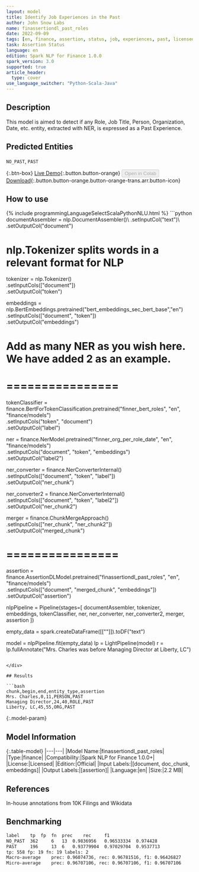 ```yaml
---
layout: model
title: Identify Job Experiences in the Past
author: John Snow Labs
name: finassertiondl_past_roles
date: 2022-09-09
tags: [en, finance, assertion, status, job, experiences, past, licensed]
task: Assertion Status
language: en
edition: Spark NLP for Finance 1.0.0
spark_version: 3.0
supported: true
article_header:
  type: cover
use_language_switcher: "Python-Scala-Java"
---
```


## Description

This model is aimed to detect if any Role, Job Title, Person, Organization, Date, etc. entity, extracted with NER, is expressed as a Past Experience.

## Predicted Entities

`NO_PAST`, `PAST`

{:.btn-box}
[Live Demo](https://demo.johnsnowlabs.com/finance/ASSERTIONDL_PAST_ROLES/){:.button.button-orange}
<button class="button button-orange" disabled>Open in Colab</button>
[Download](https://s3.amazonaws.com/auxdata.johnsnowlabs.com/finance/models/finassertiondl_past_roles_en_1.0.0_3.2_1662762393161.zip){:.button.button-orange.button-orange-trans.arr.button-icon}

## How to use



<div class="tabs-box" markdown="1">
{% include programmingLanguageSelectScalaPythonNLU.html %}
```python
documentAssembler = nlp.DocumentAssembler()\
    .setInputCol("text")\
    .setOutputCol("document")

# nlp.Tokenizer splits words in a relevant format for NLP
tokenizer = nlp.Tokenizer()\
    .setInputCols(["document"])\
    .setOutputCol("token")

embeddings = nlp.BertEmbeddings.pretrained("bert_embeddings_sec_bert_base","en") \
    .setInputCols(["document", "token"]) \
    .setOutputCol("embeddings")
    
# Add as many NER as you wish here. We have added 2 as an example.
# ================
tokenClassifier = finance.BertForTokenClassification.pretrained("finner_bert_roles", "en", "finance/models")\
  .setInputCols("token", "document")\
  .setOutputCol("label")

ner = finance.NerModel.pretrained("finner_org_per_role_date", "en", "finance/models")\
  .setInputCols("document", "token", "embeddings")\
  .setOutputCol("label2")

ner_converter = finance.NerConverterInternal() \
    .setInputCols(["document", "token", "label"]) \
    .setOutputCol("ner_chunk")

ner_converter2 = finance.NerConverterInternal() \
    .setInputCols(["document", "token", "label2"]) \
    .setOutputCol("ner_chunk2")

merger =  finance.ChunkMergeApproach()\
    .setInputCols(["ner_chunk", "ner_chunk2"])\
    .setOutputCol("merged_chunk")
# ================

assertion = finance.AssertionDLModel.pretrained("finassertiondl_past_roles", "en", "finance/models")\
    .setInputCols(["document", "merged_chunk", "embeddings"]) \
    .setOutputCol("assertion")
    
nlpPipeline = Pipeline(stages=[
    documentAssembler, 
    tokenizer,
    embeddings,
    tokenClassifier,
    ner,
    ner_converter,
    ner_converter2,
    merger,
    assertion
    ])

empty_data = spark.createDataFrame([[""]]).toDF("text")

model = nlpPipeline.fit(empty_data)
lp = LightPipeline(model)
r = lp.fullAnnotate("Mrs. Charles was before Managing Director at Liberty, LC")
```

</div>

## Results

```bash
chunk,begin,end,entity_type,assertion
Mrs. Charles,0,11,PERSON,PAST
Managing Director,24,40,ROLE,PAST
Liberty, LC,45,55,ORG,PAST
```

{:.model-param}
## Model Information

{:.table-model}
|---|---|
|Model Name:|finassertiondl_past_roles|
|Type:|finance|
|Compatibility:|Spark NLP for Finance 1.0.0+|
|License:|Licensed|
|Edition:|Official|
|Input Labels:|[document, doc_chunk, embeddings]|
|Output Labels:|[assertion]|
|Language:|en|
|Size:|2.2 MB|

## References

In-house annotations from 10K Filings and Wikidata

## Benchmarking

```bash
label	 tp	 fp	 fn	 prec	 rec	 f1
NO_PAST	 362	 6	 13	 0.9836956	 0.96533334	 0.974428
PAST	 196	 13	 6	 0.93779904	 0.97029704	 0.9537713
tp: 558 fp: 19 fn: 19 labels: 2
Macro-average	 prec: 0.96074736, rec: 0.96781516, f1: 0.96426827
Micro-average	 prec: 0.96707106, rec: 0.96707106, f1: 0.96707106
```